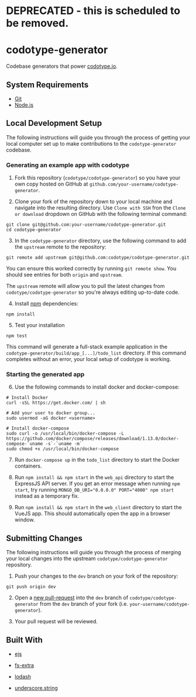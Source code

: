 # DEPRECATED - this is scheduled to be removed.

# codotype-generator

Codebase generators that power [codotype.io](http://codotype.io).

## System Requirements

-   [Git](https://git-scm.com/)
-   [Node.js](https://nodejs.org/en/)

## Local Development Setup

The following instructions will guide you through the process of getting your local computer set up to make contributions to the `codotype-generator` codebase.

### Generating an example app with codotype

1. Fork this repository (`codotype/codotype-generator`) so you have your own copy hosted on GitHub at `github.com/your-username/codotype-generator`.

2. Clone your fork of the repository down to your local machine and navigate into the resulting directory. Use `Clone with SSH` fron the `Clone or download` dropdown on GitHub with the following terminal command:

```
git clone git@github.com:your-username/codotype-generator.git
cd codotype-generator
```

3. In the `codotype-generator` directory, use the following command to add the `upstream` remote to the repository:

```
git remote add upstream git@github.com:codotype/codotype-generator.git
```

You can ensure this worked correctly by running `git remote show`. You should see entries for both `origin` and `upstream`.

The `upstream` remote will allow you to pull the latest changes from `codotype/codotype-generator` so you're always editing up-to-date code.

4. Install [npm](https://www.npmjs.com/) dependencies:

```
npm install
```

5. Test your installation

```
npm test
```

This command will generate a full-stack example application in the `codotype-generator/build/app_[...]/todo_list` directory. If this command completes without an error, your local setup of codotype is working.

### Starting the generated app

6. Use the following commands to install docker and docker-compose:

```
# Install Docker
curl -sSL https://get.docker.com/ | sh

# Add your user to docker group...
sudo usermod -aG docker <username>

# Install docker-compose
sudo curl -o /usr/local/bin/docker-compose -L https://github.com/docker/compose/releases/download/1.13.0/docker-compose-`uname -s`-`uname -m`
sudo chmod +x /usr/local/bin/docker-compose
```

7. Run `docker-compose up` in the `todo_list` directory to start the Docker containers.

8. Run `npm install && npm start` in the `web_api` directory to start the ExpressJS API server. If you get an error message when running `npm start`, try running `MONGO_DB_URI="0.0.0.0" PORT="4000" npm start` instead as a temporary fix.

9. Run `npm install && npm start` in the `web_client` directory to start the VueJS app. This should automatically open the app in a browser window.

## Submitting Changes

The following instructions will guide you through the process of merging your local changes into the upstream `codotype/codotype-generator` repository.

1. Push your changes to the `dev` branch on your fork of the repository:

```
git push origin dev
```

2. Open a [new pull-request](https://github.com/codotype/codotype-generator/compare) into the `dev` branch of `codotype/codotype-generator` from the `dev` branch of your fork (i.e. `your-username/codotype-generator`).

3. Your pull request will be reviewed.

## Built With

-   [ejs](http://ejs.co/)

-   [fs-extra](https://github.com/jprichardson/node-fs-extra)

-   [lodash](lodash.com/docs/4.17.4)

-   [underscore.string](http://gabceb.github.io/underscore.string.site/)
